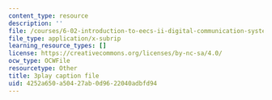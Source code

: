 ```yaml
---
content_type: resource
description: ''
file: /courses/6-02-introduction-to-eecs-ii-digital-communication-systems-fall-2012/4252a650a50427ab0d9622040adbfd94_fQcJNoe-q-s.srt
file_type: application/x-subrip
learning_resource_types: []
license: https://creativecommons.org/licenses/by-nc-sa/4.0/
ocw_type: OCWFile
resourcetype: Other
title: 3play caption file
uid: 4252a650-a504-27ab-0d96-22040adbfd94
---
```

